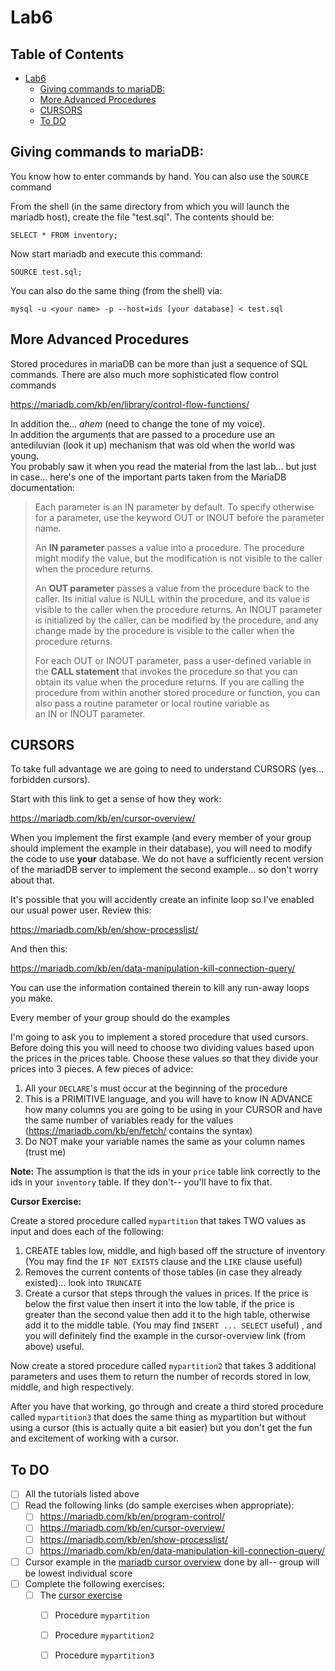 # Lab6
## Table of Contents
- [Lab6](#lab6)
  - [Giving commands to mariaDB:](#giving-commands-to-mariadb)
  - [More Advanced Procedures](#more-advanced-procedures)
  - [CURSORS](#cursors)
  - [To DO](#to-do)

## Giving commands to mariaDB:

You know how to enter commands by hand.  You can also use the `SOURCE` command
	
From the shell (in the same directory from which you will launch the mariadb host), create the file "test.sql".  The contents should be:

```{sql}
SELECT * FROM inventory;
```

Now start mariadb and execute this command:
```{sql}
SOURCE test.sql;
```

You can also do the same thing (from the shell) via:
```
mysql -u <your name> -p --host=ids [your database] < test.sql
```

## More Advanced Procedures

Stored procedures in mariaDB can be more than just a sequence of SQL commands.  There are also much more sophisticated flow control commands

<https://mariadb.com/kb/en/library/control-flow-functions/>

In addition the... *ahem* (need to change the tone of my voice).  
In addition the arguments that are passed to a procedure use an antediluvian (look it up) mechanism that was old when the world was young.  
You probably saw it when you read the material from the last lab... but just in case... here's one of the important parts taken from the MariaDB documentation:

>Each parameter is an IN parameter by default. 
>To specify otherwise for a parameter, use the keyword OUT or INOUT before the parameter name.
>		
>An **IN parameter** passes a value into a procedure. The procedure might modify the value, but the modification is not visible to the caller when the procedure returns. 
>
>An **OUT parameter** passes a value from the procedure back to the caller. Its initial value is NULL within the procedure, and its value is visible to the caller when the procedure returns. An INOUT parameter is initialized by the caller, can be modified by the procedure, and any change made by the procedure is visible to the caller when the procedure returns.
>		
>For each OUT or INOUT parameter, pass a user-defined variable in the **CALL statement** that invokes the procedure so that you can obtain its value when the procedure returns. If you are calling the procedure from within another stored procedure or function, you can also pass a routine parameter or local routine variable as an IN or INOUT parameter.


## CURSORS

To take full advantage we are going to need to understand CURSORS (yes... forbidden cursors).

Start with this link to get a sense of how they work:

<https://mariadb.com/kb/en/cursor-overview/>

When you implement the first example (and every member of your group should implement the example in their database), you will need to modify the code to use **your** database.  We do not have a sufficiently recent version of the mariadDB server to implement the second example... so don't worry about that.

It's possible that you will accidently create an infinite loop so I've enabled our usual power user.  Review this:

<https://mariadb.com/kb/en/show-processlist/>

And then this:

<https://mariadb.com/kb/en/data-manipulation-kill-connection-query/>

You can use the information contained therein to kill any run-away loops you make.

Every member of your group should do the examples 

I'm going to ask you to implement a stored procedure that used cursors. Before doing this you will need to choose two dividing values based upon the prices in the prices table.  Choose these values so that they divide your prices into 3 pieces.  A few pieces of advice:

1. All your `DECLARE`'s must occur at the beginning of the procedure
1. This is a PRIMITIVE language, and you will have to know IN ADVANCE how many columns you are going to be using in your CURSOR and have the same number of variables ready for the values (<https://mariadb.com/kb/en/fetch/> contains the syntax)
1. Do NOT make your variable names the same as your column names (trust me)

**Note:**  The assumption is that the ids in your `price` table link correctly to the ids in your `inventory` table.  If they don't-- you'll have to fix that.

<a name="cursorEx"></a>**Cursor Exercise:**

Create a stored procedure called `mypartition` that takes TWO values as input and does each of the following:

1. CREATE tables low, middle, and high  based off the structure of inventory (You may find the  `IF NOT EXISTS` clause and the `LIKE` clause useful)
1. Removes the current contents of those tables (in case they already existed)… look into `TRUNCATE`
1. Create a cursor that steps through the values in prices.  If the price is below the first value  then insert it into the low table, if the price is greater than the second value then add it to the high table, otherwise add it to the middle table.  (You may find `INSERT ... SELECT` useful) , and you will definitely find the example in the cursor-overview link (from above) useful.
	
Now create a stored procedure called `mypartition2` that takes 3 additional parameters and uses them to return the number of records stored in low, middle, and high respectively.
	
After you have that working, go through and create a  third stored procedure called `mypartition3` that does the same thing as mypartition but without using a cursor (this is actually quite a bit easier) but you don't get the fun and excitement of working with a cursor.

## To DO

- [ ] All the tutorials listed above
- [ ] Read the following links (do sample exercises when appropriate):
  - [ ] https://mariadb.com/kb/en/program-control/
  - [ ] https://mariadb.com/kb/en/cursor-overview/
  - [ ] https://mariadb.com/kb/en/show-processlist/
  - [ ] https://mariadb.com/kb/en/data-manipulation-kill-connection-query/
- [ ] Cursor example in the [mariadb cursor overview](https://mariadb.com/kb/en/cursor-overview/) done by all-- group will be lowest individual score
- [ ] Complete the following exercises:
  - [ ] The [cursor exercise](#cursorEx)
     - [ ] Procedure `mypartition`
     - [ ] Procedure `mypartition2`
     - [ ] Procedure `mypartition3`
     
